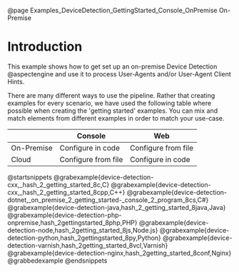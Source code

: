 @page Examples_DeviceDetection_GettingStarted_Console_OnPremise On-Premise

# Introduction

This example shows how to get set up an on-premise Device Detection @aspectengine and use it 
to process User-Agents and/or User-Agent Client Hints.

There are many different ways to use the pipeline. Rather that creating examples for every scenario, 
we have used the following table where possible when creating the 'getting started' examples. 
You can mix and match elements from different examples in order to match your use-case.

|            | Console             | Web                 |
|------------|---------------------|---------------------|
| On-Premise | Configure in code   | Configure from file |
| Cloud      | Configure from file | Configure in code   |

@startsnippets
@grabexample{device-detection-cxx,_hash_2_getting_started_8c,C}
@grabexample{device-detection-cxx,_hash_2_getting_started_8cpp,C++}
@grabexample{device-detection-dotnet,_on_premise_2_getting_started-_console_2_program_8cs,C#}
@grabexample{device-detection-java,hash_2_getting_started_8java,Java}
@grabexample{device-detection-php-onpremise,hash_2gettingstarted_8php,PHP}
@grabexample{device-detection-node,hash_2getting_started_8js,Node.js}
@grabexample{device-detection-python,hash_2gettingstarted_8py,Python}
@grabexample{device-detection-varnish,hash_2getting_started_8vcl,Varnish}
@grabexample{device-detection-nginx,hash_2getting_started_8conf,Nginx}
@grabbedexample
@endsnippets

